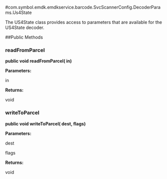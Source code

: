 #com.symbol.emdk.emdkservice.barcode.SvcScannerConfig.DecoderParams.Us4State

The US4State class provides access to parameters that are available
 for the US4State decoder.



##Public Methods

### readFromParcel

**public void readFromParcel( in)**



**Parameters:**

in

**Returns:**

void

### writeToParcel

**public void writeToParcel( dest,  flags)**



**Parameters:**

dest

flags

**Returns:**

void

